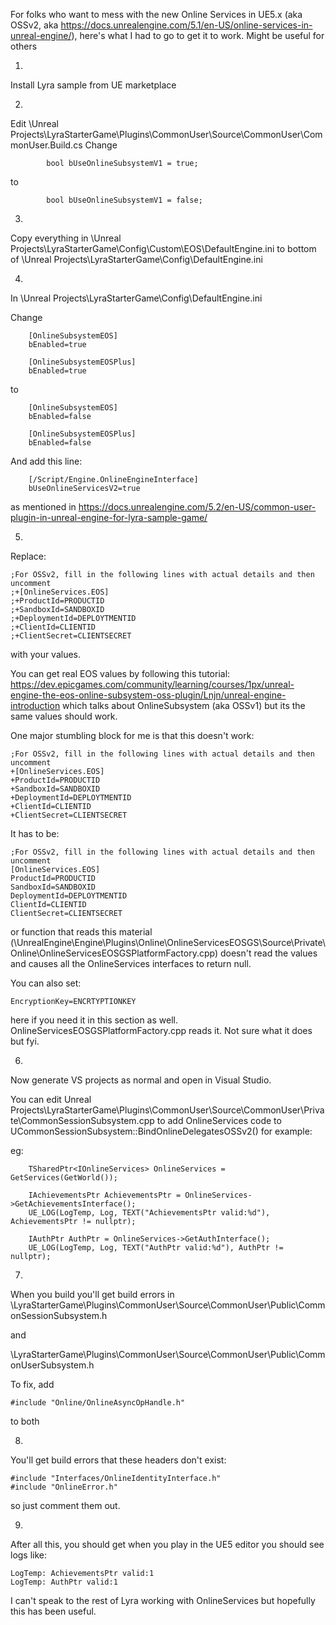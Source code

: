 For folks who want to mess with the new Online Services in UE5.x (aka OSSv2, aka https://docs.unrealengine.com/5.1/en-US/online-services-in-unreal-engine/), here's what I had to go to get it to work.  Might be useful for others

1) 
Install Lyra sample from UE marketplace

2) 
Edit \Unreal Projects\LyraStarterGame\Plugins\CommonUser\Source\CommonUser\CommonUser.Build.cs
Change 
```
		bool bUseOnlineSubsystemV1 = true;
```
to
```
		bool bUseOnlineSubsystemV1 = false;
```

3)
Copy everything in \Unreal Projects\LyraStarterGame\Config\Custom\EOS\DefaultEngine.ini to bottom of \Unreal Projects\LyraStarterGame\Config\DefaultEngine.ini

4) 
In \Unreal Projects\LyraStarterGame\Config\DefaultEngine.ini

Change 
```
	[OnlineSubsystemEOS]
	bEnabled=true

	[OnlineSubsystemEOSPlus]
	bEnabled=true
```
to 
```
	[OnlineSubsystemEOS]
	bEnabled=false

	[OnlineSubsystemEOSPlus]
	bEnabled=false
```
And add this line:
```
	[/Script/Engine.OnlineEngineInterface]
	bUseOnlineServicesV2=true
```
as mentioned in https://docs.unrealengine.com/5.2/en-US/common-user-plugin-in-unreal-engine-for-lyra-sample-game/

5)
Replace:
```
;For OSSv2, fill in the following lines with actual details and then uncomment
;+[OnlineServices.EOS]
;+ProductId=PRODUCTID
;+SandboxId=SANDBOXID
;+DeploymentId=DEPLOYTMENTID
;+ClientId=CLIENTID
;+ClientSecret=CLIENTSECRET
```
with your values.  

You can get real EOS values by following this tutorial:
https://dev.epicgames.com/community/learning/courses/1px/unreal-engine-the-eos-online-subsystem-oss-plugin/Lnjn/unreal-engine-introduction
which talks about OnlineSubsystem (aka OSSv1) but its the same values should work.

One major stumbling block for me is that this doesn't work:

```
;For OSSv2, fill in the following lines with actual details and then uncomment
+[OnlineServices.EOS]
+ProductId=PRODUCTID
+SandboxId=SANDBOXID
+DeploymentId=DEPLOYTMENTID
+ClientId=CLIENTID
+ClientSecret=CLIENTSECRET
```

It has to be:

```
;For OSSv2, fill in the following lines with actual details and then uncomment
[OnlineServices.EOS]
ProductId=PRODUCTID
SandboxId=SANDBOXID
DeploymentId=DEPLOYTMENTID
ClientId=CLIENTID
ClientSecret=CLIENTSECRET
```

or function that reads this material (\UnrealEngine\Engine\Plugins\Online\OnlineServicesEOSGS\Source\Private\Online\OnlineServicesEOSGSPlatformFactory.cpp) doesn't read the values and causes all the OnlineServices interfaces to return null.

You can also set:
```
EncryptionKey=ENCRTYPTIONKEY
```
here if you need it in this section as well. OnlineServicesEOSGSPlatformFactory.cpp reads it. Not sure what it does but fyi.

6)
Now generate VS projects as normal and open in Visual Studio.

You can edit 
Unreal Projects\LyraStarterGame\Plugins\CommonUser\Source\CommonUser\Private\CommonSessionSubsystem.cpp
to add OnlineServices code to UCommonSessionSubsystem::BindOnlineDelegatesOSSv2() for example:

eg:
	
```
	TSharedPtr<IOnlineServices> OnlineServices = GetServices(GetWorld());

	IAchievementsPtr AchievementsPtr = OnlineServices->GetAchievementsInterface();
	UE_LOG(LogTemp, Log, TEXT("AchievementsPtr valid:%d"), AchievementsPtr != nullptr);

	IAuthPtr AuthPtr = OnlineServices->GetAuthInterface();
	UE_LOG(LogTemp, Log, TEXT("AuthPtr valid:%d"), AuthPtr != nullptr);
```

7)
When you build you'll get build errors in 
\LyraStarterGame\Plugins\CommonUser\Source\CommonUser\Public\CommonSessionSubsystem.h

and

\LyraStarterGame\Plugins\CommonUser\Source\CommonUser\Public\CommonUserSubsystem.h

To fix, add 

```
#include "Online/OnlineAsyncOpHandle.h"
```
to both

8)
You'll get build errors that these headers don't exist:

```
#include "Interfaces/OnlineIdentityInterface.h"
#include "OnlineError.h"
```

so just comment them out.

9) 
After all this, you should get when you play in the UE5 editor you should see logs like:

```
LogTemp: AchievementsPtr valid:1
LogTemp: AuthPtr valid:1
```

I can't speak to the rest of Lyra working with OnlineServices but hopefully this has been useful.


